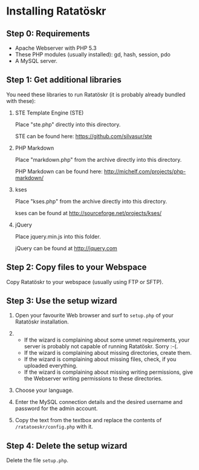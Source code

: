 Installing Ratatöskr
====================

Step 0: Requirements
--------------------

* Apache Webserver with PHP 5.3
* These PHP modules (usually installed): gd, hash, session, pdo
* A MySQL server.

Step 1: Get additional libraries
--------------------------------

You need these libraries to run Ratatöskr (it is probably already bundled with these):

1. STE Template Engine (STE)
   
   Place "ste.php" directly into this directory.
   
   STE can be found here: <https://github.com/silvasur/ste>

2. PHP Markdown
   
   Place "markdown.php" from the archive directly into this directory.
   
   PHP Markdown can be found here: <http://michelf.com/projects/php-markdown/>

3. kses
   
   Place "kses.php" from the archive directly into this directory.
   
   kses can be found at <http://sourceforge.net/projects/kses/>

4. jQuery
   
   Place jquery.min.js into this folder.
   
   jQuery can be found at <http://jquery.com>

Step 2: Copy files to your Webspace
-----------------------------------

Copy Ratatöskr to your webspace (usually using FTP or SFTP).

Step 3: Use the setup wizard
----------------------------

1. Open your favourite Web browser and surf to `setup.php` of your Ratatöskr installation.

2. * If the wizard is complaining about some unmet requirements, your server is probably not capable of running Ratatöskr. Sorry :-(.
   * If the wizard is complaining about missing directories, create them.
   * If the wizard is complaining about missing files, check, if you uploaded everything.
   * If the wizard is complaining about missing writing permissions, give the Webserver writing permissions to these directories.

3. Choose your language.

4. Enter the MySQL connection details and the desired username and password for the admin account.

5. Copy the text from the textbox and replace the contents of `/ratatoeskr/config.php` with it.

Step 4: Delete the setup wizard
-------------------------------

Delete the file `setup.php`.
